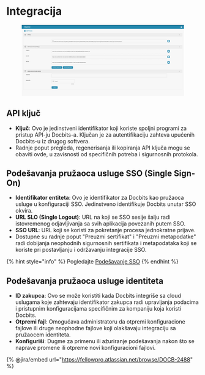 # Integracija

<figure><img src="../../../../.gitbook/assets/Bildschirmfoto 2024-05-08 um 08.39.14.png" alt=""><figcaption></figcaption></figure>

## API ključ

* **Ključ**: Ovo je jedinstveni identifikator koji koriste spoljni programi za pristup API-ju Docbits-a. Ključan je za autentifikaciju zahteva upućenih Docbits-u iz drugog softvera.
* Radnje poput pregleda, regenerisanja ili kopiranja API ključa mogu se obaviti ovde, u zavisnosti od specifičnih potreba i sigurnosnih protokola.

## Podešavanja pružaoca usluge SSO (Single Sign-On)

* **Identifikator entiteta**: Ovo je identifikator za Docbits kao pružaoca usluge u konfiguraciji SSO. Jedinstveno identifikuje Docbits unutar SSO okvira.
* **URL SLO (Single Logout)**: URL na koji se SSO sesije šalju radi istovremenog odjavljivanja sa svih aplikacija povezanih putem SSO.
* **SSO URL**: URL koji se koristi za pokretanje procesa jednokratne prijave.
* Dostupne su radnje poput "Preuzmi sertifikat" i "Preuzmi metapodatke" radi dobijanja neophodnih sigurnosnih sertifikata i metapodataka koji se koriste pri postavljanju i održavanju integracije SSO.

{% hint style="info" %}
Pogledajte [Podešavanje SSO](../../../setup/sso-configuration.md)
{% endhint %}

## Podešavanja pružaoca usluge identiteta

* **ID zakupca**: Ovo se može koristiti kada Docbits integriše sa cloud uslugama koje zahtevaju identifikator zakupca radi upravljanja podacima i pristupnim konfiguracijama specifičnim za kompaniju koja koristi Docbits.
* **Otpremi fajl**: Omogućava administratoru da otpremi konfiguracione fajlove ili druge neophodne fajlove koji olakšavaju integraciju sa pružaocem identiteta.
* **Konfiguriši**: Dugme za primenu ili ažuriranje podešavanja nakon što se naprave promene ili otpreme novi konfiguracioni fajlovi.

{% @jira/embed url="https://fellowpro.atlassian.net/browse/DOCB-2488" %}
